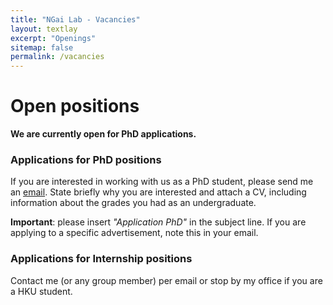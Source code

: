 ```yaml
---
title: "NGai Lab - Vacancies"
layout: textlay
excerpt: "Openings"
sitemap: false
permalink: /vacancies
---
```


# Open positions

**We are currently open for PhD applications.**


### Applications for PhD positions
If you are interested in working with us as a PhD student, please send me an [email](mailto:nwong@eee.hku.hk). State briefly why you are interested and attach a CV, including information about the grades you had as an undergraduate.
 <!-- No need for a separate cover letter or certificates.   -->

**Important**: please insert _"Application PhD"_ in the subject line. If you are applying to a specific advertisement, note this in your email.


### Applications for Internship positions
Contact me (or any group member) per email or stop by my office if you are a HKU student.
 <!-- Also, you need to fill in our [application form](https://docs.google.com/forms/d/e/1FAIpQLSfMJwpRMARPuwhzuoPo_76VrGPq84FkFrFNAnp3P17ITyxF9Q/viewform?usp=pp_url -->
<!-- ).  -->
